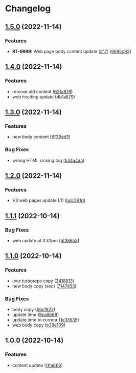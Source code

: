 # Changelog

## [1.5.0](https://github.com/peterfoeng/turborepo/compare/web-v1.4.0...web-v1.5.0) (2022-11-14)


### Features

* **RT-9999:** Web page body content update ([#17](https://github.com/peterfoeng/turborepo/issues/17)) ([6695c93](https://github.com/peterfoeng/turborepo/commit/6695c93baab8bdc6945b7443685fd1b5f3a1fca5))

## [1.4.0](https://github.com/peterfoeng/turborepo/compare/web-v1.3.0...web-v1.4.0) (2022-11-14)


### Features

* remove old content ([63fa879](https://github.com/peterfoeng/turborepo/commit/63fa87938fe07062321908d74b27989e3ed4d8b9))
* web heading update ([4b1a879](https://github.com/peterfoeng/turborepo/commit/4b1a87929c34a69e63acb8434b3417e4be9e84b8))

## [1.3.0](https://github.com/peterfoeng/turborepo/compare/web-v1.2.0...web-v1.3.0) (2022-11-14)


### Features

* new body content ([6f39ad3](https://github.com/peterfoeng/turborepo/commit/6f39ad3f6dc1d472614021111a0bb7dadac5b92d))


### Bug Fixes

* wrong HTML closing tag ([b34a4aa](https://github.com/peterfoeng/turborepo/commit/b34a4aa6afd892c0018cd32fe826d617a2a0e6a6))

## [1.2.0](https://github.com/peterfoeng/turborepo/compare/web-v1.1.1...web-v1.2.0) (2022-11-14)


### Features

* V3 web pages update L11 ([bdc391d](https://github.com/peterfoeng/turborepo/commit/bdc391d8da9c5e71612b6eedad4cefe4afbd604a))

## [1.1.1](https://github.com/peterfoeng/turborepo/compare/web-v1.1.0...web-v1.1.1) (2022-10-14)


### Bug Fixes

* web update at 3.32pm ([5f38653](https://github.com/peterfoeng/turborepo/commit/5f386537034db3e1d5dc754a4c9edaf38e10fd56))

## [1.1.0](https://github.com/peterfoeng/turborepo/compare/web-v1.0.0...web-v1.1.0) (2022-10-14)


### Features

* love turborepo copy ([3418913](https://github.com/peterfoeng/turborepo/commit/3418913b639d5c417a0049178cd80cef17bac6fa))
* new body copy (seo) ([7147853](https://github.com/peterfoeng/turborepo/commit/7147853688f37237d303b3ebf52ad79d51b43784))


### Bug Fixes

* body copy ([66cf822](https://github.com/peterfoeng/turborepo/commit/66cf8222d878e43e1a665f3d24443bbc6c39140b))
* update time ([9ca6b68](https://github.com/peterfoeng/turborepo/commit/9ca6b68b0feac0aec79e3f00244ba08289f3603f))
* update time to currenr ([1e33535](https://github.com/peterfoeng/turborepo/commit/1e335357c2783624c7f8aa91026d506292efe764))
* web body copy ([b39e109](https://github.com/peterfoeng/turborepo/commit/b39e10902a2f5ea4037c9bb5d458ad439e6b499c))

## 1.0.0 (2022-10-14)


### Features

* content update ([11fa666](https://github.com/peterfoeng/turborepo/commit/11fa666db359aa3fcb2ada9f7443565fe1859371))
